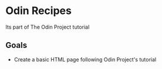 # Odin Recipes

Its part of The Odin Project tutorial

## Goals

- Create a basic HTML page following Odin Project's tutorial
